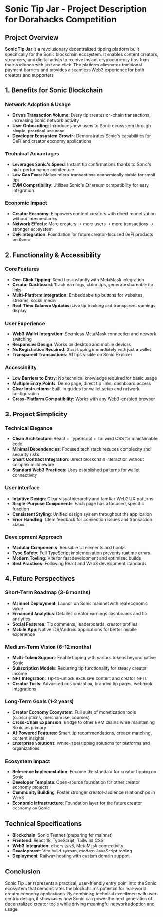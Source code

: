 # Sonic Tip Jar - Project Description for Dorahacks Competition

## Project Overview

**Sonic Tip Jar** is a revolutionary decentralized tipping platform built specifically for the Sonic blockchain ecosystem. It enables content creators, streamers, and digital artists to receive instant cryptocurrency tips from their audience with just one click. The platform eliminates traditional payment barriers and provides a seamless Web3 experience for both creators and supporters.

## 1. Benefits for Sonic Blockchain

### Network Adoption & Usage
- **Drives Transaction Volume**: Every tip creates on-chain transactions, increasing Sonic network activity
- **User Onboarding**: Introduces new users to Sonic ecosystem through simple, practical use case
- **Developer Ecosystem Growth**: Demonstrates Sonic's capabilities for DeFi and creator economy applications

### Technical Advantages
- **Leverages Sonic's Speed**: Instant tip confirmations thanks to Sonic's high-performance architecture
- **Low Gas Fees**: Makes micro-transactions economically viable for small tips
- **EVM Compatibility**: Utilizes Sonic's Ethereum compatibility for easy integration

### Economic Impact
- **Creator Economy**: Empowers content creators with direct monetization without intermediaries
- **Network Effects**: More creators → more users → more transactions → stronger ecosystem
- **DeFi Integration**: Foundation for future creator-focused DeFi products on Sonic

## 2. Functionality & Accessibility

### Core Features
- **One-Click Tipping**: Send tips instantly with MetaMask integration
- **Creator Dashboard**: Track earnings, claim tips, generate shareable tip links
- **Multi-Platform Integration**: Embeddable tip buttons for websites, streams, social media
- **Real-Time Balance Updates**: Live tip tracking and transparent earnings display

### User Experience
- **Web3 Wallet Integration**: Seamless MetaMask connection and network switching
- **Responsive Design**: Works on desktop and mobile devices
- **No Registration Required**: Start tipping immediately with just a wallet
- **Transparent Transactions**: All tips visible on Sonic Explorer

### Accessibility
- **Low Barriers to Entry**: No technical knowledge required for basic usage
- **Multiple Entry Points**: Demo page, direct tip links, dashboard access
- **Clear Instructions**: Built-in guides for wallet setup and network configuration
- **Cross-Platform Compatibility**: Works with any Web3-enabled browser

## 3. Project Simplicity

### Technical Elegance
- **Clean Architecture**: React + TypeScript + Tailwind CSS for maintainable code
- **Minimal Dependencies**: Focused tech stack reduces complexity and security risks
- **Smart Contract Integration**: Direct blockchain interaction without complex middleware
- **Standard Web3 Practices**: Uses established patterns for wallet connectivity

### User Interface
- **Intuitive Design**: Clear visual hierarchy and familiar Web2 UX patterns
- **Single-Purpose Components**: Each page has a focused, specific function
- **Consistent Styling**: Unified design system throughout the application
- **Error Handling**: Clear feedback for connection issues and transaction states

### Development Approach
- **Modular Components**: Reusable UI elements and hooks
- **Type Safety**: Full TypeScript implementation prevents runtime errors
- **Modern Tooling**: Vite for fast development and optimized builds
- **Best Practices**: Following React and Web3 development standards

## 4. Future Perspectives

### Short-Term Roadmap (3-6 months)
- **Mainnet Deployment**: Launch on Sonic mainnet with real economic value
- **Enhanced Analytics**: Detailed creator earnings dashboards and tip analytics
- **Social Features**: Tip comments, leaderboards, creator profiles
- **Mobile App**: Native iOS/Android applications for better mobile experience

### Medium-Term Vision (6-12 months)
- **Multi-Token Support**: Enable tipping with various tokens beyond native Sonic
- **Subscription Models**: Recurring tip functionality for steady creator income
- **NFT Integration**: Tip-to-unlock exclusive content and creator NFTs
- **Creator Tools**: Advanced customization, branded tip pages, webhook integrations

### Long-Term Goals (1-2 years)
- **Creator Economy Ecosystem**: Full suite of monetization tools (subscriptions, merchandise, courses)
- **Cross-Chain Expansion**: Bridge to other EVM chains while maintaining Sonic as primary
- **AI-Powered Features**: Smart tip recommendations, creator matching, content insights
- **Enterprise Solutions**: White-label tipping solutions for platforms and organizations

### Ecosystem Impact
- **Reference Implementation**: Become the standard for creator tipping on Sonic
- **Developer Template**: Open-source foundation for other creator economy projects
- **Community Building**: Foster stronger creator-audience relationships in Web3
- **Economic Infrastructure**: Foundation layer for the future creator economy on Sonic

## Technical Specifications

- **Blockchain**: Sonic Testnet (preparing for mainnet)
- **Frontend**: React 18, TypeScript, Tailwind CSS
- **Web3 Integration**: ethers.js v6, MetaMask connectivity
- **Development**: Vite build system, modern JavaScript tooling
- **Deployment**: Railway hosting with custom domain support

## Conclusion

Sonic Tip Jar represents a practical, user-friendly entry point into the Sonic ecosystem that demonstrates the blockchain's potential for real-world creator economy applications. By combining technical excellence with user-centric design, it showcases how Sonic can power the next generation of decentralized creator tools while driving meaningful network adoption and usage.